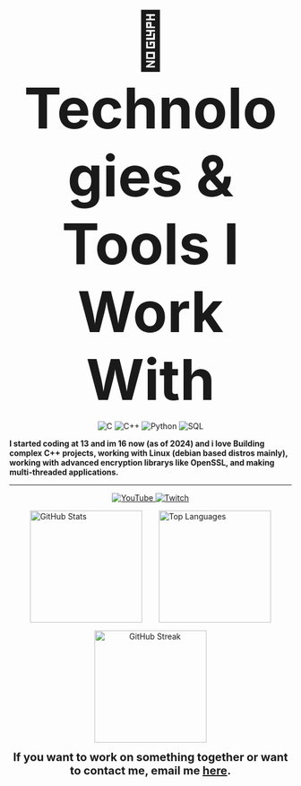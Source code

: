 <p align="center">
  <strong><span style="font-size: 100px;">🚀 Technologies & Tools I Work With</span></strong>
</p>
<p align="center">
   <img src="https://img.shields.io/badge/C-00599C?style=for-the-badge&logo=c&logoColor=white" alt="C">
  <img src="https://img.shields.io/badge/C++-00599C?style=for-the-badge&logo=cplusplus&logoColor=white" alt="C++">
  <img src="https://img.shields.io/badge/Python-3776AB?style=for-the-badge&logo=python&logoColor=white" alt="Python">
  <img src="https://img.shields.io/badge/SQL-003B57?style=for-the-badge&logo=postgresql&logoColor=white" alt="SQL">
</p>

**I started coding at 13 and im 16 now (as of 2024) and i love Building complex C++ projects, working with Linux (debian based distros mainly), working with advanced encryption librarys like OpenSSL, and making multi-threaded applications.**

---

<p align="center">
  <a href="https://www.youtube.com/@horribleprogrammer6">
    <img src="https://img.shields.io/badge/YouTube-FF0000?style=for-the-badge&logo=youtube&logoColor=white" alt="YouTube">
  </a>
  <a href="https://www.twitch.tv/someonebigckdjsfk">
    <img src="https://img.shields.io/badge/Twitch-9146FF?style=for-the-badge&logo=twitch&logoColor=white" alt="Twitch">
  </a>
</p>

<div style="display: flex; justify-content: center; align-items: center; gap: 30px;">
  <img src="https://github-readme-stats.vercel.app/api?username=galacticoder&show_icons=true&theme=radical" alt="GitHub Stats" height="200">
  <img src="https://github-readme-stats.vercel.app/api/top-langs/?username=galacticoder&layout=compact&theme=radical" alt="Top Languages" height="200">
</div>

<p align="center">
  <img src="https://streak-stats.demolab.com?user=galacticoder&theme=radical" alt="GitHub Streak" height="200">
</p>

<p align="center">
  <strong><span style="font-size: 20px;">If you want to work on something together or want to contact me, email me <a href="mailto:galacticoder@gmail.com">here</a>.</span></strong>
</p>
